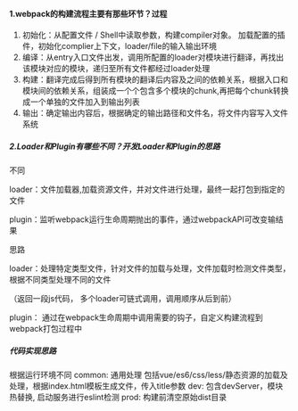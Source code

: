 #### 1.webpack的构建流程主要有那些环节？过程

1. 初始化：从配置文件 / Shell中读取参数，构建compiler对象。 加载配置的插件，初始化complier上下文，loader/file的输入输出环境
2. 编译：从entry入口文件出发，调用所配置的loader对模块进行翻译，再找出该模块对应的模块，递归至所有文件都经过loader处理
3. 构建：翻译完成后得到所有模块的翻译后内容及之间的依赖关系，根据入口和模块间的依赖关系，组装成一个个包含多个模块的chunk,再把每个chunk转换成一个单独的文件加入到输出列表
4. 输出：确定输出内容后，根据确定的输出路径和文件名，将文件内容写入文件系统

##### 2.Loader和Plugin有哪些不同？开发Loader和Plugin的思路

不同

loader：文件加载器,加载资源文件，并对文件进行处理，最终一起打包到指定的文件

plugin：监听webpack运行生命周期抛出的事件，通过webpackAPI可改变输结果

思路

loader：处理特定类型文件，针对文件的加载与处理，文件加载时检测文件类型，根据不同类型处理不同的文件

（返回一段js代码， 多个loader可链式调用，调用顺序从后到前）

plugin： 通过在webpack生命周期中调用需要的钩子，自定义构建流程到webpack打包过程中

##### 代码实现思路

根据运行环境不同
common: 通用处理 包括vue/es6/css/less/静态资源的加载及处理，根据index.html模板生成文件，传入title参数
dev: 包含devServer，模块热替换, 启动服务进行eslint检测
prod: 构建前清空原始dist目录
